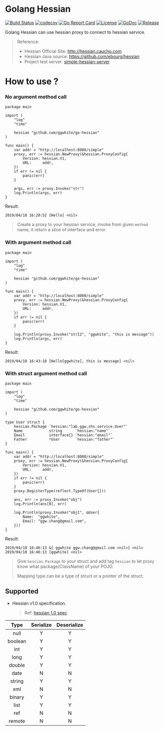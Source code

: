 # Golang Hessian

[![Build Status](https://travis-ci.org/ggwhite/go-hessian.svg?branch=master)](https://travis-ci.org/ggwhite/go-hessian)
[![codecov](https://codecov.io/gh/ggwhite/go-hessian/branch/master/graph/badge.svg)](https://codecov.io/gh/ggwhite/go-hessian)
[![Go Report Card](https://goreportcard.com/badge/github.com/ggwhite/go-hessian)](https://goreportcard.com/report/github.com/ggwhite/go-hessian)
[![License](https://img.shields.io/github/license/mashape/apistatus.svg)](https://github.com/ggwhite/go-hessian/blob/master/LICENSE)
[![GoDoc](https://godoc.org/github.com/ggwhite/go-hessian?status.svg)](https://godoc.org/github.com/ggwhite/go-hessian)
[![Release](https://img.shields.io/github/release/ggwhite/go-hessian.svg?style=flat-square)](https://github.com/ggwhite/go-hessian/releases/latest)

Golang Hessian can use hessian proxy to connect to hessian service.

> Reference: 
> * Hessian Official Site: http://hessian.caucho.com
> * Hessian Java source: https://github.com/ebourg/hessian
> * Project test server: [simple-hessian-server](https://github.com/ggwhite/simple-hessian-server)

# How to use ?

### No argument method call

``` golang
package main

import (
    "log"
    "time"

    hessian "github.com/ggwhite/go-hessian"
)

func main() {
    var addr = "http://localhost:8080/simple"
    proxy, err := hessian.NewProxy(&hessian.ProxyConfig{
        Version: hessian.V1,
        URL:     addr,
    })
    if err != nil {
        panic(err)
    }
    
    args, err := proxy.Invoke("str")
    log.Println(args, err)
}
```

Result:
```
2019/04/18 16:20:52 [Hello] <nil>
```

> Create a proxy to your hessian service, invoke from given `method` name, it return a slice of interface and error.

### With argument method call

``` golang
package main

import (
    "log"
    "time"

    hessian "github.com/ggwhite/go-hessian"
)

func main() {
    var addr = "http://localhost:8080/simple"
    proxy, err := hessian.NewProxy(&hessian.ProxyConfig{
        Version: hessian.V1,
        URL:     addr,
    })
    if err != nil {
        panic(err)
    }
    
    log.Println(proxy.Invoke("strI2", "ggwhite", "this is message"))
    log.Println(args, err)
}
```

Result:
```
2019/04/18 16:43:18 [Hello[ggwhite], this is message] <nil>
```

### With struct argument method call

``` golang
package main

import (
    "log"
    "time"

    hessian "github.com/ggwhite/go-hessian"
)

type User struct {
    hessian.Package `hessian:"lab.ggw.shs.service.User"`
    Name            string      `hessian:"name"`
    Email           interface{} `hessian:"email"`
    Father          *User       `hessian:"father"`
}

func main() {
    var addr = "http://localhost:8080/simple"
    proxy, err := hessian.NewProxy(&hessian.ProxyConfig{
        Version: hessian.V1,
        URL:     addr,
    })
    if err != nil {
        panic(err)
    }
    proxy.RegisterType(reflect.TypeOf(User{}))
    
    ans, err := proxy.Invoke("obj")
    log.Println(ans[0], err)
    
    log.Println(proxy.Invoke("objI", &User{
        Name:  "ggwhite",
        Email: "ggw.chang@gmail.com",
    }))
}
```

Result:
```
2019/04/18 16:46:13 &{ ggwhite ggw.chang@gmail.com <nil>} <nil>
2019/04/18 16:46:13 [ggwhite] <nil>
```

> Give `hessian.Package` to your struct and add tag `hessian` to let proxy know what package(ClassName) of your POJO.
> 
> Mapping type can be a type of struct or a pointer of the struct.


## Supported

* Hessian v1.0 specification.
  > Ref: [hessian 1.0 spec](http://hessian.caucho.com/doc/hessian-1.0-spec.xtp)

|Type    |Serialize |Deserialize |
|:------:|:--------:|:----------:|
|null    |Y         |Y           |
|boolean |Y         |Y           |
|int     |Y         |Y           |
|long    |Y         |Y           |
|double  |Y         |Y           |
|date    |N         |N           |
|string  |Y         |Y           |
|xml     |N         |N           |
|binary  |Y         |Y           |
|list    |Y         |Y           |
|ref     |N         |N           |
|remote  |N         |N           |